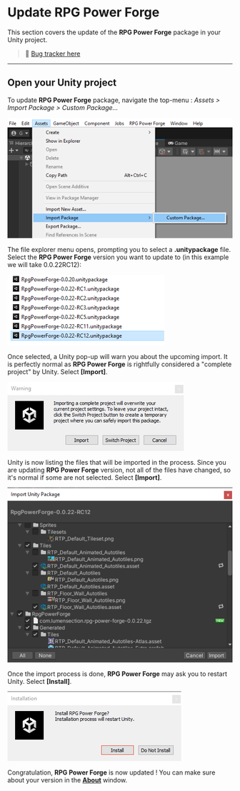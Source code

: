# Update RPG Power Forge

This section covers the update of the **RPG Power Forge** package in your Unity project. 

> 🐞 [Bug tracker here](https://trello.com/b/PIzgsYov/rpg-power-forge-road-map)

---
## Open your Unity project

To update **RPG Power Forge** package, navigate the top-menu : *Assets > Import Package > Custom Package...*

![menu_location.png](./../media/update/menu_location.png)

The file explorer menu opens, prompting you to select a **.unitypackage** file. Select the **RPG Power Forge** version you want to update to (in this example we will take 0.0.22RC12):

![select_package.png](./../media/update/select_package.png)

Once selected, a Unity pop-up will warn you about the upcoming import. It is perfectly normal as **RPG Power Forge** is rightfully considered a "complete project" by Unity. Select **[Import]**.

![warning.png](./../media/update/warning.png)

Unity is now listing the files that will be imported in the process. Since you are updating **RPG Power Forge** version, not all of the files have changed, so it's normal if some are not selected. Select **[Import]**.

![list.png](./../media/update/list.png)

Once the import process is done, **RPG Power Forge** may ask you to restart Unity. Select **[Install]**.

![list.png](./../media/new_project/import_restart.png)

Congratulation, **RPG Power Forge** is now updated ! You can make sure about your version in the **[About](./about.md)** window.